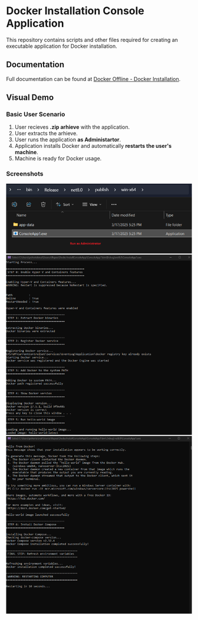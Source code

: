 # Docker Installation Console Application
This repository contains scripts and other files required for creating an executable application for Docker installation.

## Documentation
Full documentation can be found at [Docker Offline - Docker Installation](https://reedelsevier-my.sharepoint.com/:w:/r/personal/osypovay_science_regn_net/Documents/Documents/Elsevier/JPOC/Docker%20offline/Docker%20Offline.docx?d=wb2b34869ca2a4b4f83e389fbb32a95df&csf=1&web=1&e=QlAW26&nav=eyJoIjoiMTE2NDQ0MzkzMSJ9).

## Visual Demo
### Basic User Scenario
1. User recieves **.zip arhieve** with the application.
2. User extracts the arhieve.
3. User runs the application **as Administartor**.
4. Application installs Docker and automatically **restarts the user's machine**.
5. Machine is ready for Docker usage.

### Screenshots
![](./ConsoleApp1/screenshots/demo-0.png)
![](./ConsoleApp1/screenshots/demo-1.png)
![](./ConsoleApp1/screenshots/demo-2.png)
